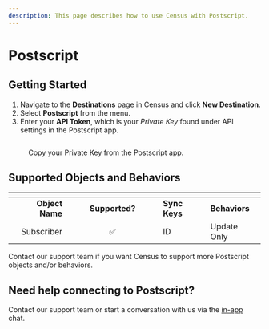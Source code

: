 ```yaml
---
description: This page describes how to use Census with Postscript.
---
```


# Postscript

## Getting Started

1. Navigate to the **Destinations** page in Census and click **New Destination**.
2. Select **Postscript** from the menu.
3. Enter your **API Token**, which is your _Private Key_ found under API settings in the Postscript app.

<figure><img src="../.gitbook/assets/postscript.png" alt=""><figcaption><p>Copy your Private Key from the Postscript app.</p></figcaption></figure>

## Supported Objects and Behaviors

<table data-header-hidden><thead><tr><th align="right"></th><th width="169" align="center"></th><th></th><th></th></tr></thead><tbody><tr><td align="right"><strong>Object Name</strong></td><td align="center"><strong>Supported?</strong></td><td><strong>Sync Keys</strong></td><td><strong>Behaviors</strong></td></tr><tr><td align="right">Subscriber</td><td align="center">✅</td><td>ID</td><td>Update Only</td></tr></tbody></table>

Contact our support team if you want Census to support more Postscript objects and/or behaviors.

## Need help connecting to Postscript?

Contact our support team or start a conversation with us via the [in-app](https://app.getcensus.com) chat.
